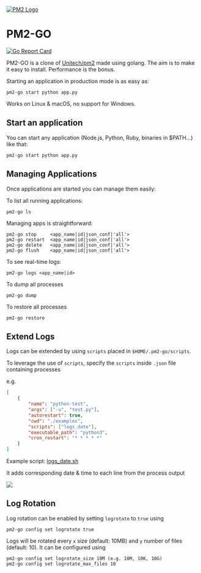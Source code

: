 [![PM2 Logo](https://i.imgur.com/wUgcD2t.png)](https://i.imgur.com/wUgcD2t.png)
# PM2-GO

[![Go Report Card](https://goreportcard.com/badge/github.com/dunstorm/pm2-go)](https://goreportcard.com/report/github.com/dunstorm/pm2-go)

PM2-GO is a clone of [Unitech/pm2](https://github.com/Unitech/pm2) made using golang. The aim is to make it easy to install. Performance is the bonus.

Starting an application in production mode is as easy as:

```
pm2-go start python app.py
```

Works on Linux & macOS, no support for Windows.

## Start an application

You can start any application (Node.js, Python, Ruby, binaries in $PATH...) like that:

```
pm2-go start python app.py
```

## Managing Applications

Once applications are started you can manage them easily:

To list all running applications:

```
pm2-go ls
```

Managing apps is straightforward:

```
pm2-go stop     <app_name|id|json_conf|'all'>
pm2-go restart  <app_name|id|json_conf|'all'>
pm2-go delete   <app_name|id|json_conf|'all'>
pm2-go flush    <app_name|id|json_conf|'all'>
```

To see real-time logs:

```
pm2-go logs <app_name|id>
```

To dump all processes

```
pm2-go dump
```

To restore all processes

```
pm2-go restore
```

## Extend Logs

Logs can be extended by using `scripts` placed in `$HOME/.pm2-go/scripts`.

To leverage the use of `scripts`, specify the `scripts` inside `.json` file containing processes

e.g.

```json
[
    {
        "name": "python-test",
        "args": ["-u", "test.py"],
        "autorestart": true,
        "cwd": "./examples",
        "scripts": ["logs_date"],
        "executable_path": "python3",
        "cron_restart": "* * * * *"
    }
]
```

Example script: [logs_date.sh](https://github.com/dunstorm/pm2-go/blob/main/scripts/logs_date.sh)

It adds corresponding date & time to each line from the process output

![](https://i.imgur.com/UFw9PpX.png)

## Log Rotation

Log rotation can be enabled by setting `logrotate` to `true` using

```
pm2-go config set logrotate true
```

Logs will be rotated every `x` size (default: 10MB) and `y` number of files (default: 10). It can be configured using

```
pm2-go config set logrotate_size 10M (e.g. 10M, 10K, 10G)
pm2-go config set logrotate_max_files 10
```
